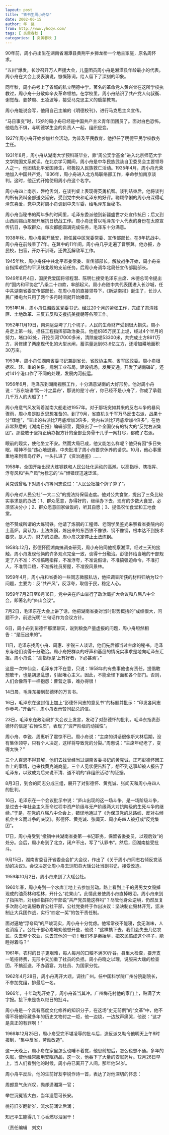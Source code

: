 ```yaml
---
layout: post
title: "铁书生周小舟华"
date: 2002-06-15
author: 华　强
from: http://www.yhcqw.com/
tags: [ 炎黄春秋 ]
categories: [ 炎黄春秋 ]
---
```




90年前，周小舟出生在湖南省湘潭县黄荆平乡狮龙桥一个地主家庭，原名周怀求。

“五卅”爆发，长沙召开万人声援大会，儿童团员周小舟是湘潭县年龄最小的代表。周小舟在大会上发表演说，慷慨陈词，给人留下了深刻的印象。


同年秋，周小舟考上了省城的私立明德中学。著名的革命党人黄兴曾在这所学校执教过，周小舟十分敬仰辛亥革命领袖。在学校里，周小舟结识了共产党人何叔衡、谢觉哉、姜梦周、王凌波等，接受马克思主义的启蒙教育。

周小舟能说会写，他用自己主编的《明德校刊》，进行马克思主义宣传。

“马日事变”时，15岁的周小舟已经是中国共产主义青年团团员了。面对白色恐怖，他临危不惧，与明德学生会的负责人一起，组织应变。

1927年周小舟开始参加社会活动，为普及平民教育，他担任了明德平民学校教务主任。


1931年8月，周小舟从湖南大学预科班毕业，靠“周公奖学基金”进入北京师范大学文学院国文系就读。在北京学习期间，周小舟是中华民族武装自卫委员会主要领导人之一。他团结北平爱国师生，积极投入民族救亡活动。1935年4月，周小舟光荣地加入中国共产党。1936年，周小舟进入北方局联络部工作，奉命参加南京谈判。这时，他正式开始使用周小舟这个名字。


周小舟四上南京，唇枪舌剑，在谈判桌上表现得英勇机智。谈判结束后，他将谈判的所有资料全部送交延安，受到党中央和毛泽东的好评。聪颖伶俐的周小舟深得毛泽东喜爱，党中央将周小舟调到中央军委，给毛泽东当秘书。


周小舟当秘书的两年多的时间里，毛泽东委派他到新疆盛世才处宣传抗日；后又到山西阎锡山那里开展抗日统战工作。周小舟还曾以毛泽东个人代表的身份在太原宣传抗日，争取群众。每次都能圆满完成任务，毛泽东十分满意。


1938年秋，周小舟离开延安，担任冀中区党委常委、宣传部部长。在8年抗战中，周小舟在前线呆了7年。在冀中的11年间，周小舟几乎走遍了晋察冀。他办报，办民校，扫盲，开办干训班，还做瓦解敌军工作。

1945年秋，周小舟任中共北平市委常委、宣传部部长。解放战争开始，周小舟亲自指挥艰巨的平汉线北段的支前任务。后周小舟调华北局任宣传部副部长。


1949年8月4日，国民党爱国将领程潜、陈明仁接受毛泽东主席、朱德总司令提出的“国内和平协定”八条二十四款，率部起义。周小舟随中共代表团进入长沙城，任中共湖南省委宣传部部长。在周小舟的直接领导下，《新湖南报》诞生了，长沙人民广播电台只用了两个多月时间就开始播音。

1951年1月，周小舟任湘西区党委书记。经过20个月的紧张工作，完成了肃清残匪、土地改革、三反五反和支援抗美援朝等各项工作。


1952年11月19日，南洞庭湖垮了几个垸子，人民的生命财产受到很大损失。周小舟走上第一线，担任工程指挥部政治委员。他组织85万民工上堤，经过4个半月的努力，堵口62处，开挖引河17000多米，清除废堤53300米，共完成土方8611万方，另修建了两座现代化的大型水闸，蓄洪量达到63.6亿立方，还增加耕地面积30万亩。


1953年，周小舟任湖南省委书记兼副省长、省政协主席、省军区政委。周小舟根据农、轻、重的关系，规划工业布局，建设机场，发展交通。开发了湖南磷矿，还对141个港口作了不同的处理，发展内河航运。


1956年6月，毛泽东到湖南视察工作，十分满意湖南的大好形势。他对周小舟说：“苏东坡讲‘驾一叶之扁舟’，那说的是‘小舟’，你已经不是小舟了，你成了承载几千万人的大船了！”


周小舟意气风发驾着湖南大船走进1957年。对于那场突如其来的反右斗争的暴风骤雨，周小舟是缺乏思想准备的。到了9月，省直机关千军万马反击右派，战果十分“辉煌”，“查出的右派比7月底增加3倍多，党内右派比7月底增加4倍多”。在他非常熟悉的《湖南日报》编辑部里，竟揪出了一个全国仅有的特大的“反党右派集团”。那些敢于坚持正确办报方针的全部业务骨干几乎一网打尽，都成了右派。


眼前的现实，使他坐立不安。然而大局已成，他又能怎么样呢？他只有因“多日失眠，精神不佳”违心地退避。中央批准了周小舟要求休养的请求。10月，他心事重重地来到青岛疗养，一头扎进了《资治通鉴》……

1958年，全国开始出现大炼钢铁和人民公社化运动的高潮。以高指标、瞎指挥、浮夸风和“共产风”为标志的“左”倾错误迅速泛滥。

黄克诚曾私下对周小舟等同志说过：“人民公社挂个牌子算了”。


周小舟对人民公社“一大二公”的提法持保留态度。他对公共食堂，提出了三条比较实事求是的办法：1、群众愿意，办得好的，继续办下去，现有的少数大食堂，必须坚决分小；2、群众愿意回家做饭的，听其自愿；3、提倡农忙食堂和工地食堂。


他不赞成所谓的大炼钢铁。他请了炼钢的工程师、老同学吴鉴光来察看省委院内的土高炉。吴认为，土法炼钢，炼出来的东西铁不像铁、钢不像钢，根本达不到技术要求，是人力、财力的浪费。周小舟决定停止土法炼钢。


1958年12月，彭德怀回湖南搞调查研究，周小舟陪同他视察湘潭。经过三天的接触，周小舟发现他俩的许多观点完全一致，谈得十分融洽。彭德怀给当地的干部规定了八不准：不准搞瞎指挥，不准浮夸，不准说假话，不准搞强迫命令，不准打人，不准罚口粮，不准拆社员房屋，不准毁风景林。

1959年4月，周小舟和省委的一些同志微服私访，他把调查所获的材料归纳为12个问题，主要为：反“共产风”，反浮夸，取信于民，稳定人心。

1959年7月2日至8月16日，党中央在庐山举行了政治局扩大会议和八届八中全会，即著名的“庐山会议”。

7月2日，毛泽东在大会上讲了话，他把湖南省委对当时形势概括的“成绩很大，问题不少，前途光明”三句话作为会议方针。

6日，周小舟到彭德怀那里聊天，说到粮食产量虚报的问题，周小舟坦然相告：“是压出来的”。


11日，毛泽东找周小舟、周惠、李锐三人谈话，他们先后都当过主席的秘书。毛泽东与他们谈得十分融洽。周小舟把群众的呼声和基层的情况实事求是地向毛泽东汇报。周小舟说：“高指标是‘上有好者，下必甚焉’。”


这是一次神仙会，毛泽东并不在意，只说：1958年的有些事他也有责任，提倡敢想敢干，也是胡思乱想，引起唯心主义。因此，不能全怪下面和各个部门。否则，人们会像蒋干一样抱怨：曹营之事，难办得很！

14日晨，毛泽东接到彭德怀的万言书。

16日，毛泽东在这封信上加上“彭德怀同志的意见书”的标题并批示：“印发各同志作参考。”开会时，周小舟表示赞同彭总的信。

23日，毛泽东在政治局扩大会议上发言，发动了对彭德怀的批判。毛泽东指责彭德怀的信是“右倾性质”，表现了“资产阶级的动摇性”。

周小舟、李锐、周惠听了震惊不已。周小舟说：“主席的讲话很像斯大林后期，没有集体领导，只有个人决定，这样将导致党的分裂。”周惠说：“主席年纪老了，变得太快？”


三个人百思不得其解，他们去找曾经当过湖南省委书记的黄克诚，正巧彭德怀因工作上的事情，也来找黄克诚商量。三个人见状便告辞了，想不到这事却被人报告了毛泽东，以致成为后来说不清、道不明的“非组织活动”的证据。

8月3日，到会的同志分成三组，展开了对彭德怀、黄克诚、张闻天和周小舟四人的批判。


16日，毛泽东在一个会议批示中说：“庐山出现的这一场斗争，是一场阶级斗争，是过去十年社会主义革命过程中资产阶级与无产阶级两大对抗阶级的生死斗争的继续。”于是，在党的八届八中全会上，错误地通过了《为保卫党的总路线、反对右倾机会主义而斗争的决议》。彭德怀、黄克诚、张闻天、周小舟四人被打成“反党集团”。

17日，周小舟受到“撤销中共湖南省委第一书记职务，保留省委委员，以观后效”的处分。会后，周小舟到了北京，闭户不出，写了“认罪书”。然后，回湖南接受批斗。

9月15日，湖南省委召开省委全会扩大会议，作出了《关于周小舟同志右倾反党活动的决议》。会议决定让周小舟去浏阳县大瑶公社当副书记，接受改造。

1959年10月2日，周小舟来到了大瑶公社。


1960年春，周小舟到一个水库工地上去参加劳动。路上看到上千的男男女女毁掉现成的油茶林和松林，开什么“花果山”。此情此景使周小舟直掉眼泪。周小舟来到了指挥所，对组织指挥的干部说“共产党员能这样吗”？尽管他身处逆境，仍然反复多次耐心地说服教育公社干部，公社党委终于作出决议：坚决制止毁林开荒，坚决制止大兵团作战，实行“四定一奖”的包干责任制。


面对遍地“浮夸风”的严峻现实，周小舟十分忧虑。他常常夜不能寝，食无滋味，人也消瘦了。公社干部心疼地劝他想开些，他说：“这样搞下去，我们会失去几亿农民，失去整个农业，失去其他的一切！我们不是秦始皇，把农民搞成这个样子，能睡得着吗？”


1961年，农村的日子更艰难，每人每月的口粮不满30斤谷。县里大检查，要开支一笔招待费，无形中又加重了社员的负担。周小舟晓之以理，说服来大瑶的检查团，不搞迎送，不办酒宴，为社员、为国家分忧。

1962年4月28日，周小舟离开大瑶，调往广州。任中国科学院广州分院副院长，不参加党组，排最后一名。

1966年，十年动乱开始了，周小舟首当其冲。广州梅花村他的家门上，贴满了大字报。接下来是夜以继日的批斗。


周小舟是一个具有高度文化修养的知识分子，在这场“史无前例”的“文革”中，他不得不将他珍藏多年的历史文物付之一炬，他一边烧，一边放声痛哭，他说：“这才是真正的有罪啊！”

1966年12月25日，周小舟受完不堪凌辱的批斗后，造反派又勒令他明天上午8时报到，“集中反省，劳动改造”。


这一天晚上，周小舟在家里怎么也睡不着觉，他思前想后，怎么也想不通。多年的失眠，使他经常服用安眠药品，这一次，他吞下了大量的安眠药片。12月26日早上，当人们看到他的时候，周小舟已离开了人间。那年他54岁。

周小舟平反后，他的生前好友李锐作诗一首，表达了对他深切的怀念：

周郎意气永兴叹，抛却潇湘第一官；

举世沉冤皆大白，当年遗愿可长安。

桃符旧岁翻新岁，流水前澜让后澜；

知己平生能得几？心香燃尽泪阑干！

（责任编辑　刘文）



